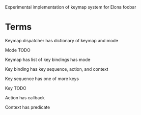 Experimental implementation of keymap system for Elona foobar


# Terms

Keymap dispatcher
  has dictionary of keymap and mode

Mode
  TODO

Keymap
  has list of key bindings
  has mode

Key binding
  has key sequence, action, and context

Key sequence
  has one of more keys

Key
  TODO

Action
  has callback

Context
  has predicate
